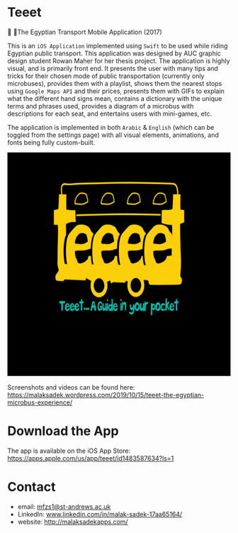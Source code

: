# Teeet
🚌 🚎The Egyptian Transport Mobile Application (2017)
 
This is an `iOS Application` implemented using `Swift` to be used while riding Egyptian public transport.
This application was designed by AUC graphic design student Rowan Maher for her thesis project. The application is highly visual, and is primarily front end. It presents the user with many tips and tricks for their chosen mode of public transportation (currently only microbuses), provides them with a playlist, shows them the nearest stops using `Google Maps API` and their prices, presents them with GIFs to explain what the different hand signs mean, contains a dictionary with the unique terms and phrases used, provides a diagram of a microbus with descriptions for each seat, and entertains users with mini-games, etc.

The application is implemented in both `Arabic` & `English` (which can be toggled from the settings page) with all visual elements, animations, and fonts being fully custom-built.

![picture alt](https://github.com/MalakSadek/Teeet/blob/master/logo.png "Logo")

Screenshots and videos can be found here: https://malaksadek.wordpress.com/2019/10/15/teeet-the-egyptian-microbus-experience/

# Download the App

The app is available on the iOS App Store: https://apps.apple.com/us/app/teeet/id1483587634?ls=1

# Contact

* email: mfzs1@st-andrews.ac.uk
* LinkedIn: www.linkedin.com/in/malak-sadek-17aa65164/
* website: http://malaksadekapps.com/
